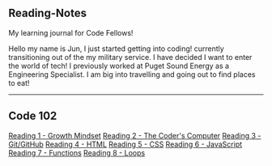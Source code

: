 ## Reading-Notes

My learning journal for Code Fellows!

Hello my name is Jun, I just started getting into coding! currently transitioning out of the my military service. I have decided I want to enter the world of tech! I previously worked at Puget Sound Energy as a Engineering Specialist. I am big into travelling and going out to find places to eat!

---

## Code 102

[Reading 1 - Growth Mindset](Class1.md)
[Reading 2 - The Coder's Computer](Class2.md)
[Reading 3 - Git/GitHub](Class3.md)
[Reading 4 - HTML](Class4.md)
[Reading 5 - CSS](Class5.md)
[Reading 6 - JavaScript](Class6.md)
[Reading 7 - Functions]()
[Reading 8 - Loops]()
